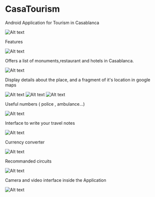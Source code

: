 # CasaTourism
Android Application for Tourism in Casablanca

![Alt text](/images/index.png?raw=true "Optional Title")

Features

![Alt text](/images/drawer.png?raw=true "Optional Title")

Offers a list of monuments,restaurant and hotels in Casablanca.

![Alt text](/images/monuments.png?raw=true "Optional Title")

Display details about the place, and a fragment of it's location in google maps

![Alt text](/images/twin.png?raw=true "Optional Title")   ![Alt text](/images/maps.PNG?raw=true "Optional Title")
![Alt text](/images/restaurants.PNG?raw=true "Optional Title")

Useful numbers ( police , ambulance...)

![Alt text](/images/numbers.png?raw=true "Optional Title")

Interface to write your travel notes

![Alt text](/images/notepad.png?raw=true "Optional Title")

Currency converter

![Alt text](/images/converter.png?raw=true "Optional Title")


Recommanded circuits 

![Alt text](/images/circuitsg.png?raw=true "Optional Title")

Camera and video interface inside the Application

![Alt text](/images/camera.png?raw=true "Optional Title")

